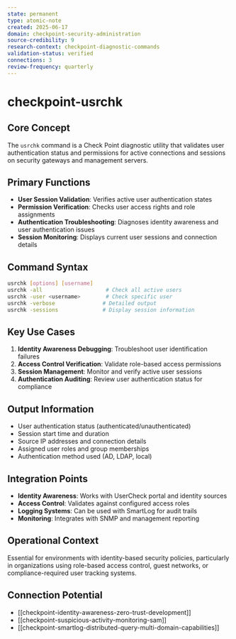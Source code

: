 ```yaml
---
state: permanent
type: atomic-note
created: 2025-06-17
domain: checkpoint-security-administration
source-credibility: 9
research-context: checkpoint-diagnostic-commands
validation-status: verified
connections: 3
review-frequency: quarterly
---
```


# checkpoint-usrchk

## Core Concept
The `usrchk` command is a Check Point diagnostic utility that validates user authentication status and permissions for active connections and sessions on security gateways and management servers.

## Primary Functions
- **User Session Validation**: Verifies active user authentication states
- **Permission Verification**: Checks user access rights and role assignments
- **Authentication Troubleshooting**: Diagnoses identity awareness and user authentication issues
- **Session Monitoring**: Displays current user sessions and connection details

## Command Syntax
```bash
usrchk [options] [username]
usrchk -all                    # Check all active users
usrchk -user <username>        # Check specific user
usrchk -verbose               # Detailed output
usrchk -sessions              # Display session information
```

## Key Use Cases
1. **Identity Awareness Debugging**: Troubleshoot user identification failures
2. **Access Control Verification**: Validate role-based access permissions
3. **Session Management**: Monitor and verify active user sessions
4. **Authentication Auditing**: Review user authentication status for compliance

## Output Information
- User authentication status (authenticated/unauthenticated)
- Session start time and duration
- Source IP addresses and connection details
- Assigned user roles and group memberships
- Authentication method used (AD, LDAP, local)

## Integration Points
- **Identity Awareness**: Works with UserCheck portal and identity sources
- **Access Control**: Validates against configured access roles
- **Logging Systems**: Can be used with SmartLog for audit trails
- **Monitoring**: Integrates with SNMP and management reporting

## Operational Context
Essential for environments with identity-based security policies, particularly in organizations using role-based access control, guest networks, or compliance-required user tracking systems.

## Connection Potential
- [[checkpoint-identity-awareness-zero-trust-development]]
- [[checkpoint-suspicious-activity-monitoring-sam]]
- [[checkpoint-smartlog-distributed-query-multi-domain-capabilities]]